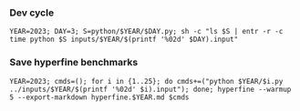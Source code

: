 ### Dev cycle

```
YEAR=2023; DAY=3; S=python/$YEAR/$DAY.py; sh -c "ls $S | entr -r -c time python $S inputs/$YEAR/$(printf '%02d' $DAY).input"
```



### Save hyperfine benchmarks

```
YEAR=2023; cmds=(); for i in {1..25}; do cmds+=("python $YEAR/$i.py ../inputs/$YEAR/$(printf '%02d' $i).input"); done; hyperfine --warmup 5 --export-markdown hyperfine.$YEAR.md $cmds
```